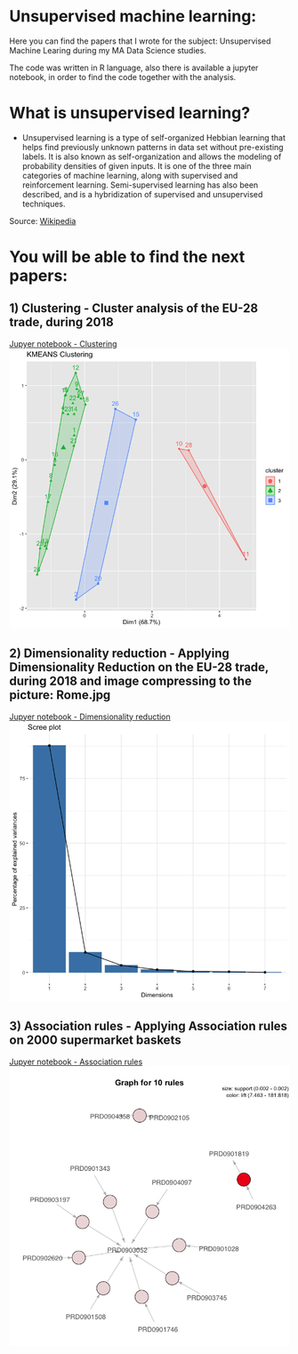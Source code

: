 # Unsupervised machine learning:

Here you can find the papers that I wrote for the subject: Unsupervised Machine Learing during my MA Data Science studies.

The code was written in R language, also there is available a jupyter notebook, in order to find the code together with the analysis.

# What is unsupervised learning?

* Unsupervised learning is a type of self-organized Hebbian learning that helps find previously unknown patterns in data set without pre-existing labels. It is also known as self-organization and allows the modeling of probability densities of given inputs. It is one of the three main categories of machine learning, along with supervised and reinforcement learning. Semi-supervised learning has also been described, and is a hybridization of supervised and unsupervised techniques.

Source: [Wikipedia](https://en.wikipedia.org/wiki/Unsupervised_learning)

# You will be able to find the next papers:

## 1) Clustering - Cluster analysis of the EU-28 trade, during 2018

[Jupyer notebook - Clustering](https://github.com/lajobu/Unsupervised_learning/blob/master/1.Clustering/Clustering.ipynb)
![alt text](https://github.com/lajobu/Unsupervised_learning/blob/master/Pictures/Clustering.png)

## 2) Dimensionality reduction - Applying Dimensionality Reduction on the EU-28 trade, during 2018 and image compressing to the picture: Rome.jpg

[Jupyer notebook - Dimensionality reduction](https://github.com/lajobu/Unsupervised_learning/blob/master/2.Dimensionality%20reduction/Dimensionality%20reduction.ipynb)
![alt text](https://github.com/lajobu/Unsupervised_learning/blob/master/Pictures/Dimensionality%20reduction.png)

## 3) Association rules - Applying Association rules on 2000 supermarket baskets

[Jupyer notebook - Association rules](hhttps://github.com/lajobu/Unsupervised_learning/blob/master/3.Association%20rules/Association%20rules.ipynb)
![alt text](https://github.com/lajobu/Unsupervised_learning/blob/master/Pictures/Association%20rules.png)
